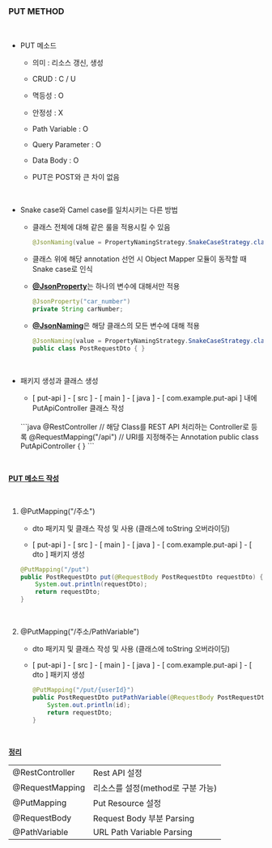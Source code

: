 <h3>PUT METHOD</h3>

<br>

* PUT 메소드
    
    * 의미 : 리소스 갱신, 생성

    * CRUD : C / U

    * 멱등성 : O
    
    * 안정성 : X
    
    * Path Variable : O

    * Query Parameter : O

    * Data Body : O

    * PUT은 POST와 큰 차이 없음

<br>

* Snake case와 Camel case를 일치시키는 다른 방법

    * 클래스 전체에 대해 같은 룰을 적용시킬 수 있음

        ```java
        @JsonNaming(value = PropertyNamingStrategy.SnakeCaseStrategy.class)
        ```
    
    * 클래스 위에 해당 annotation 선언 시 Object Mapper 모듈이 동작할 때 Snake case로 인식

    * <u><b>@JsonProperty</b></u>는 하나의 변수에 대해서만 적용
        ```java
        @JsonProperty("car_number")
        private String carNumber;
        ```

    * <u><b>@JsonNaming</b></u>은 해당 클래스의 모든 변수에 대해 적용
        ```java
        @JsonNaming(value = PropertyNamingStrategy.SnakeCaseStrategy.class)
        public class PostRequestDto { }
        ```

<br>

* 패키지 생성과 클래스 생성
  
  * [ put-api ] - [ src ] - [ main ] - [ java ] - [ com.example.put-api ] 내에 PutApiController 클래스 작성
  <br>
    ```java
    @RestController //  해당 Class를 REST API 처리하는 Controller로 등록
    @RequestMapping("/api") // URI를 지정해주는 Annotation
    public class PutApiController {  }
    ```
    
<br>

<b><u>PUT 메소드 작성</b></u>

<br>

1. @PutMapping("/주소")

    * dto 패키지 및 클래스 작성 및 사용 (클래스에 toString 오버라이딩)
    
    * [ put-api ] - [ src ] - [ main ] - [ java ] - [ com.example.put-api ] - [ dto ] 패키지 생성

    ```java
    @PutMapping("/put")
    public PostRequestDto put(@RequestBody PostRequestDto requestDto) {
        System.out.println(requestDto);
        return requestDto;
    }
    ```

<br>

2. @PutMapping("/주소/PathVariable")

    * dto 패키지 및 클래스 작성 및 사용 (클래스에 toString 오버라이딩)
    
    * [ put-api ] - [ src ] - [ main ] - [ java ] - [ com.example.put-api ] - [ dto ] 패키지 생성

        ```java
        @PutMapping("/put/{userId}")
        public PostRequestDto putPathVariable(@RequestBody PostRequestDto requestDto, @PathVariable(name = "userId") Long id) {
            System.out.println(id);
            return requestDto;
        }
        ```

<br>

<b><u>정리</b></u>

<table>
    <tr><td>@RestController</td><td>Rest API 설정</td></tr>
    <tr><td>@RequestMapping</td><td>리소스를 설정(method로 구분 가능)</td></tr>
    <tr><td>@PutMapping</td><td>Put Resource 설정</td></tr>
    <tr><td>@RequestBody</td><td>Request Body 부분 Parsing</td></tr>
    <tr><td>@PathVariable</td><td>URL Path Variable Parsing</td></tr>
</table>
